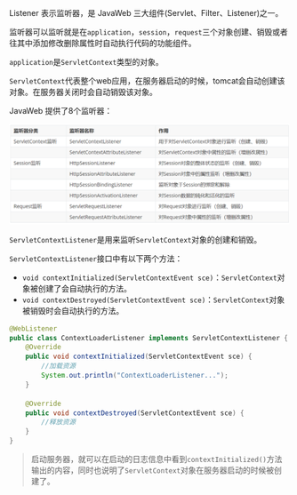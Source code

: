 Listener 表示监听器，是 JavaWeb 三大组件(Servlet、Filter、Listener)之一。

监听器可以监听就是在`application`，`session`，`request`三个对象创建、销毁或者往其中添加修改删除属性时自动执行代码的功能组件。

`application`是`ServletContext`类型的对象。


`ServletContext`代表整个web应用，在服务器启动的时候，tomcat会自动创建该对象。在服务器关闭时会自动销毁该对象。



JavaWeb 提供了8个监听器：

![](assets/Java%20Listener/393b3a6e3487183d9f81a2561d18ab41_MD5.png)


`ServletContextListener`是用来监听`ServletContext`对象的创建和销毁。

`ServletContextListener`接口中有以下两个方法：

* `void contextInitialized(ServletContextEvent sce)`：`ServletContext`对象被创建了会自动执行的方法。
* `void contextDestroyed(ServletContextEvent sce)`：`ServletContext`对象被销毁时会自动执行的方法。

```java
@WebListener
public class ContextLoaderListener implements ServletContextListener {
    @Override
    public void contextInitialized(ServletContextEvent sce) {
        //加载资源
        System.out.println("ContextLoaderListener...");
    }

    @Override
    public void contextDestroyed(ServletContextEvent sce) {
        //释放资源
    }
}
```


> 启动服务器，就可以在启动的日志信息中看到`contextInitialized()`方法输出的内容，同时也说明了`ServletContext`对象在服务器启动的时候被创建了。
